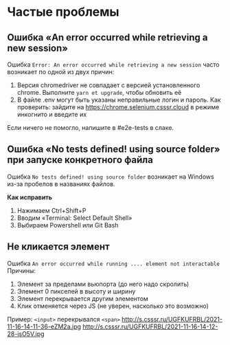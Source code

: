 # Частые проблемы

## Ошибка «An error occurred while retrieving a new session»

Ошибка `Error: An error occurred while retrieving a new session` часто возникает по одной из двух причин:

1. Версия chromedriver не совпадает с версией установленного chrome. Выполните `yarn et upgrade`, чтобы обновить её
2. В файле .env могут быть указаны неправильные логин и пароль. Как проверить: зайдите на https://chrome.selenium.csssr.cloud в режиме инкогнито и введите их

Если ничего не помогло, напишите в #e2e-tests в слаке.

## Ошибка «No tests defined! using source folder» при запуске конкретного файла

Ошибка `No tests defined! using source folder` возникает на Windows из-за пробелов в названиях файлов.

**Как исправить**

1. Нажимаем Ctrl+Shift+P
2. Вводим «Terminal: Select Default Shell»
3. Выбираем Powershell или Git Bash


## Не кликается элемент 
Ошибка `An error occurred while running .... element not interactable`
Причины: 
1. Элемент за пределами вьюпорта (до него надо скролить)
2. Элемент 0 пикселей в высоту и ширину
3. Элемент перекрывается другим элементом
4. Клик отменяется через JS (не уверен, насколько это возможно)

Пример: 
`<input>` перекрывался `<span>` 
http://s.csssr.ru/UGFKUFRBL/2021-11-16-14-11-36-eZM2a.jpg
http://s.csssr.ru/UGFKUFRBL/2021-11-16-14-12-28-jsO5V.jpg
  
  
